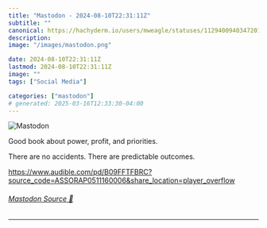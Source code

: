 ```yaml
---
title: "Mastodon - 2024-08-10T22:31:11Z"
subtitle: ""
canonical: https://hachyderm.io/users/mweagle/statuses/112940094034720139
description:
image: "/images/mastodon.png"

date: 2024-08-10T22:31:11Z
lastmod: 2024-08-10T22:31:11Z
image: ""
tags: ["Social Media"]

categories: ["mastodon"]
# generated: 2025-03-16T12:33:30-04:00
---
```

![Mastodon](/images/mastodon.png)

<p>Good book about power, profit, and priorities. </p><p>There are no accidents. There are predictable outcomes. </p><p><a href="https://www.audible.com/pd/B09FFTFBRC?source_code=ASSORAP0511160006&amp;share_location=player_overflow" target="_blank" rel="nofollow noopener noreferrer" translate="no"><span class="invisible">https://www.</span><span class="ellipsis">audible.com/pd/B09FFTFBRC?sour</span><span class="invisible">ce_code=ASSORAP0511160006&amp;share_location=player_overflow</span></a></p>


###### [Mastodon Source 🐘](https://hachyderm.io/@mweagle/112940094034720139)

___
